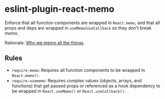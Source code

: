 # eslint-plugin-react-memo

Enforce that all function components are wrapped in `React.memo`, and that all props and deps are wrapped in `useMemo`/`useCallback` so they don’t break memo.

Rationale: [Why we memo all the things](https://attardi.org/why-we-memo-all-the-things/).

## Rules

- `require-memo`: Requires all function components to be wrapped in `React.memo()`.
- `require-usememo`: Requires complex values (objects, arrays, and functions) that get passed props or referenced as a hook dependency to be wrapped in `React.useMemo()` or `React.useCallback()`.

